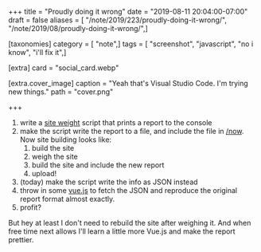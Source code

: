 +++
title = "Proudly doing it wrong"
date = "2019-08-11 20:04:00-07:00"
draft = false
aliases = [ "/note/2019/223/proudly-doing-it-wrong/", "/note/2019/08/proudly-doing-it-wrong/",]

[taxonomies]
category = [ "note",]
tags = [ "screenshot", "javascript", "no i know", "i'll fix it",]

[extra]
card = "social_card.webp"

[extra.cover_image]
caption = "Yeah that's Visual Studio Code. I'm trying new things."
path = "cover.png"

+++

1. write a [site weight][] script that prints a report to the console
2. make the script write the report to a file, and include the file in [/now][]. Now site building looks like:
    1. build the site
    2. weigh the site
    3. build the site and include the new report
    4. upload!
3. (today) make the script write the info as JSON instead
4. throw in some [vue.js][] to fetch the JSON and reproduce the original report format almost exactly.
5. profit?

But hey at least I don't need to rebuild the site after weighing it. And when free time next allows I'll learn
a little more Vue.js and make the report prettier.

[site weight]: /post/2019/06/weighing-files-with-python/
[/now]: /now
[vue.js]: https://vuejs.org/